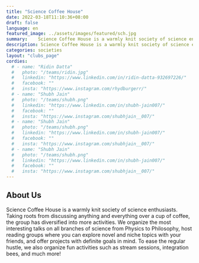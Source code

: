 ```yaml
---
title: "Science Coffee House"
date: 2022-03-18T11:10:36+08:00
draft: false
language: en
featured_image: ../assets/images/featured/sch.jpg
summary:    Science Coffee House is a warmly knit society of science enthusiasts. Taking roots from discussing anything and everything over a cup of coffee, the group has diversified into more activities. We organize the most interesting talks on all branches of science from Physics to Philosophy, host reading groups where you can explore novel and niche topics with your friends, and offer projects with definite goals in mind.
description: Science Coffee House is a warmly knit society of science enthusiasts. Taking roots from discussing anything and everything over a cup of coffee, the group has diversified into more activities. We organize the most interesting talks on all branches of science from Physics to Philosophy, host reading groups where you can explore novel and niche topics with your friends, and offer projects with definite goals in mind.
categories: societies
layout: "clubs_page"
cordies:
  # - name: "Ridin Datta"
  #   photo: "/teams/ridin.jpg"
  #   linkedin: "https://www.linkedin.com/in/ridin-datta-932697226/"
  #   facebook: ""
  #   insta: "https://www.instagram.com/rhydburgerr/"
  # - name: "Shubh Jain"
  #   photo: "/teams/shubh.png"
  #   linkedin: "https://www.linkedin.com/in/shubh-jain007/"
  #   facebook: ""
  #   insta: "https://www.instagram.com/shubhjain__007/"
  # - name: "Shubh Jain"
  #   photo: "/teams/shubh.png"
  #   linkedin: "https://www.linkedin.com/in/shubh-jain007/"
  #   facebook: ""
  #   insta: "https://www.instagram.com/shubhjain__007/"
  # - name: "Shubh Jain"
  #   photo: "/teams/shubh.png"
  #   linkedin: "https://www.linkedin.com/in/shubh-jain007/"
  #   facebook: ""
  #   insta: "https://www.instagram.com/shubhjain__007/"
---
```

## About Us
Science Coffee House is a warmly knit society of science enthusiasts. Taking roots from discussing anything and everything over a cup of coffee, the group has diversified into more activities. We organize the most interesting talks on all branches of science from Physics to Philosophy, host reading groups where you can explore novel and niche topics with your friends, and offer projects with definite goals in mind. To ease the regular hustle, we also organize fun activities such as stream sessions, integration bees, and much more!